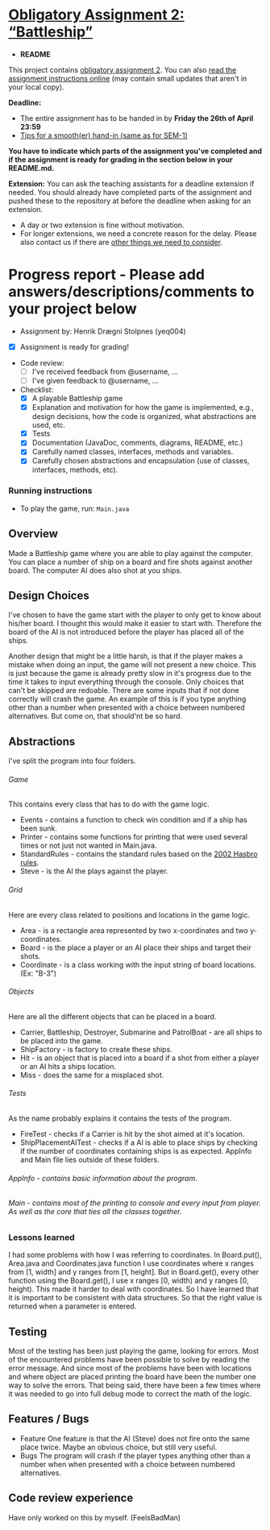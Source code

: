 # [Obligatory Assignment 2: “Battleship”](https://retting.ii.uib.no/inf101.v19.sem2/blob/master/SEM-2.md)


* **README**

This project contains [obligatory assignment 2](SEM-2.md). You can also [read the assignment instructions online](https://retting.ii.uib.no/inf101.v19.oppgaver/inf101.v19.sem2/blob/master/SEM-2.md) (may contain small updates that aren't in your local copy).

**Deadline:**
* The entire assignment has to be handed in by **Friday the 26th of April 23:59** 
* [Tips for a smooth(er) hand-in (same as for SEM-1)](https://retting.ii.uib.no/inf101/inf101.v19/wikis/innlevering)

**You have to indicate which parts of the assignment you've completed and if the assignment is ready for grading in the section below in your README.md.**

**Extension:** You can ask the teaching assistants for a deadline extension if needed. You should already have completed parts of the assignment and pushed these to the repository at before the deadline when asking for an extension.
   * A day or two extension is fine without motivation.
   * For longer extensions, we need a concrete reason for the delay. Please also contact us if there are [other things we need to consider](http://www.uib.no/student/49241/trenger-du-tilrettelegging-av-ditt-studiel%C3%B8p).

# Progress report - Please add answers/descriptions/comments to your project below 
* Assignment by: Henrik Drægni Stolpnes (yeq004)
* [x] Assignment is ready for grading!
* Code review:
   * [ ] I've received feedback from @username, ...
   * [ ] I've given feedback to @username, ...
* Checklist:
   * [x] A playable Battleship game
   * [x] Explanation and motivation for how the game is implemented, e.g., design decisions, how the code is organized, what abstractions are used, etc.
   * [x] Tests
   * [x] Documentation (JavaDoc, comments, diagrams, README, etc.)
   * [x] Carefully named classes, interfaces, methods and variables.
   * [x] Carefully chosen abstractions and encapsulation (use of classes, interfaces, methods, etc).

### Running instructions
* To play the game, run: `Main.java`

## Overview
Made a Battleship game where you are able to play against the computer. You can place a number of ship on a board and fire shots against another board. The computer AI does also shot at you ships.

## Design Choices
I've chosen to have the game start with the player to only get to know about his/her board. I thought this would make it easier to start with. Therefore the board of the AI is not introduced before the player has placed all of the ships.

Another design that might be a little harsh, is that if the player makes a mistake when doing an input, the game will not present a new choice. This is just because the game is already pretty slow in it's progress due to the time it takes to input everything through the console. Only choices that can't be skipped are redoable. There are some inputs that if not done correctly will crash the game. An example of this is if you type anything other than a number when presented with a choice between numbered alternatives. But come on, that should'nt be so hard.

## Abstractions
I've split the program into four folders.

###### Game

This contains every class that has to do with the game logic.
- Events - contains a function to check win condition and if a ship has been sunk.
- Printer - contains some functions for printing that were used several times or not just not wanted in Main.java.
- StandardRules - contains the standard rules based on the [2002 Hasbro rules](https://www.hasbro.com/common/instruct/BattleShip_(2002).PDF).
- Steve - is the AI the plays against the player.

###### Grid

Here are every class related to positions and locations in the game logic.
- Area - is a rectangle area represented by two x-coordinates and two y-coordinates.
- Board - is the place a player or an AI place their ships and target their shots.
- Coordinate - is a class working with the input string of board locations. (Ex: "B-3")

###### Objects

Here are all the different objects that can be placed in a board.
- Carrier, Battleship, Destroyer, Submarine and PatrolBoat - are all ships to be placed into the game.
- ShipFactory - is factory to create these ships.
- Hit - is an object that is placed into a board if a shot from either a player or an AI hits a ships location.
- Miss - does the same for a misplaced shot.

###### Tests

As the name probably explains it contains the tests of the program.
- FireTest - checks if a Carrier is hit by the shot aimed at it's location.
- ShipPlacementAITest - checks if a AI is able to place ships by checking if the number of coordinates containing ships is as expected.
AppInfo and Main file lies outside of these folders.

###### AppInfo - contains basic information about the program.
###### Main - contains most of the printing to console and every input from player. As well as the core that ties all the classes together.

### Lessons learned

I had some problems with how I was referring to coordinates. In Board.put(), Area.java and Coordinates.java function I use coordinates where x ranges from [1, width] and y ranges from [1, height]. But in Board.get(), every other function using the Board.get(), I use x ranges [0, width) and y ranges [0, height). This made it harder to deal with coordinates. So I have learned that it is important to be consistent with data structures. So that the right value is returned when a parameter is entered.

## Testing
Most of the testing has been just playing the game, looking for errors. Most of the encountered problems have been possible to solve by reading the error message. And since most of the problems have been with locations and where object are placed printing the board have been the number one way to solve the errors. That being said, there have been a few times where it was needed to go into full debug mode to correct the math of the logic.

## Features / Bugs
* Feature
	One feature is that the AI (Steve) does not fire onto the same place twice. Maybe an obvious choice, but still very useful.
* Bugs
	The program will crash if the player types anything other than a number when when presented with a choice between numbered alternatives.

## Code review experience
Have only worked on this by myself. (FeelsBadMan)
